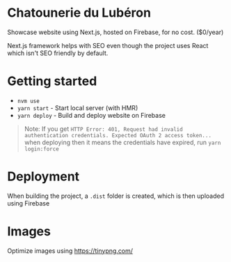 Chatounerie du Lubéron
===

Showcase website using Next.js, hosted on Firebase, for no cost. ($0/year)

Next.js framework helps with SEO even though the project uses React which isn't SEO friendly by default.

# Getting started

- `nvm use`
- `yarn start` - Start local server (with HMR)
- `yarn deploy` - Build and deploy website on Firebase

> Note: If you get `HTTP Error: 401, Request had invalid authentication credentials. Expected OAuth 2 access token...` when deploying then it means the credentials have expired, run `yarn login:force`

# Deployment

When building the project, a `.dist` folder is created, which is then uploaded using Firebase

# Images

Optimize images using https://tinypng.com/
